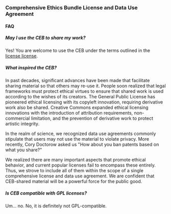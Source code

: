 ### Comprehensive Ethics Bundle License and Data Use Agreement

#### FAQ

##### May I use the CEB to share my work?

Yes! You are welcome to use the CEB under the terms outlined in the
[license license](LICENSE_LICENSE.txt).

##### What inspired the CEB?

In past decades, significant advances have been made that facilitate
sharing material so that others may re-use it. People soon realized that
legal frameworks must protect ethical virtues to ensure that shared work
is used according to the wishes of its creators. The General Public
License has pioneered ethical licensing with its copyleft innovation,
requiring derivative work also be shared. Creative Commons expanded
ethical licensing innovations with the introduction of attribution
requirements, non-commercial limitation, and the prevention of derivative
work to protect artistic integrity.

In the realm of science, we recognized data use agreements commonly
stipulate that users may not use the material to violate privacy. More
recently, Cory Doctorow asked us "How about you ban patents based on
what you share?"

We realized there are many important aspects that promote ethical
behavior, and current popular licenses fail to encompass these entirely.
Thus, we strove to include all of them within the scope of a single
comprehensive license and data use agreement. We are confident that
CEB-shared material will be a powerful force for the public good.

##### Is CEB compatible with GPL licenses?

Um... no. No, it is definitely not GPL-compatible.

